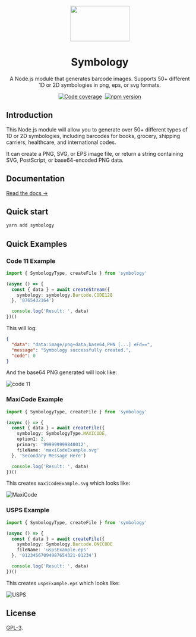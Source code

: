 <p align="center">
  <a href="https://datebook.dev/">
    <img src="https://symbology.dev/assets/hero.svg" width="159" height="95" />
  </a>

  <h1 style="text-align: center;" align="center">Symbology</h1>
</p>

<p align="center">A Node.js module that generates barcode images. Supports 50+ different 1D or 2D symbologies in png, eps, or svg formats.</p>

<p align="center">
  <a href="https://app.codecov.io/gh/jshor/symbology"><img
    src="https://img.shields.io/codecov/c/gh/jshor/symbology?style=for-the-badge"
    alt="Code coverage"
  /></a> <a href="https://github.com/jshor/symbology/actions?query=workflow%3A%22Merge+to+master%22"><img
    src="https://img.shields.io/github/workflow/status/jshor/symbology/Merge%20to%20master?style=for-the-badge"
    alt=""
  /></a> <a href="https://npmjs.com/package/symbology"><img
    src="http://img.shields.io/npm/v/symbology.svg?style=for-the-badge"
    alt="npm version"
  /></a>
</p>

## Introduction

This Node.js module will allow you to generate over 50+ different types of 1D or 2D symbologies, including barcodes for books, grocery, shipping carriers, healthcare, and international codes.

It can create a PNG, SVG, or EPS image file, or return a string containing SVG, PostScript, or base64-encoded PNG data.

## Documentation

[Read the docs →](https://symbology.dev/docs/)

## Quick start

```sh
yarn add symbology
```

## Quick Examples

### Code 11 Example

```ts
import { SymbologyType, createFile } from 'symbology'

(async () => {
  const { data } = await createStream({
    symbology: symbology.Barcode.CODE128
  }, '8765432164')

  console.log('Result: ', data)
})()
```

This will log:

```json
{
  "data": "data:image/png+data;base64,PHN [...] eFd==",
  "message": "Symbology successfully created.",
  "code": 0
}
```

And the base64 PNG generated will look like:

![code 11](https://symbology.dev/assets/barcodes/barcode_14.png)

### MaxiCode Example

```ts
import { SymbologyType, createFile } from 'symbology'

(async () => {
  const { data } = await createFile({
    symbology: SymbologyType.MAXICODE,
    option1: 2,
    primary: '999999999840012',
    fileName: 'maxiCodeExample.svg'
  }, 'Secondary Message Here')

  console.log('Result: ', data)
})()
```

This creates `maxiCodeExample.svg` which looks like:

![MaxiCode](https://symbology.dev/assets/barcodes/barcode_47.png)

### USPS Example

```ts
import { SymbologyType, createFile } from 'symbology'

(async () => {
  const { data } = await createFile({
    symbology: Symbology.Barcode.ONECODE
    fileName: 'uspsExample.eps'
  }, '01234567094987654321-01234')

  console.log('Result: ', data)
})()
```

This creates `uspsExample.eps` which looks like:

![USPS](https://symbology.dev/assets/barcodes/barcode_42.png)

## License

[GPL-3](LICENSE.md).
